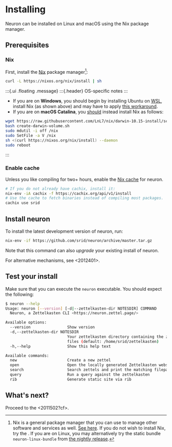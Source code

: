# Installing

Neuron can be installed on Linux and macOS using the Nix package manager.

## Prerequisites

### Nix

First, install the [Nix](https://nixos.org/nix/) package manager[^nix]:

``` bash
curl -L https://nixos.org/nix/install | sh
```

:::{.ui .floating .message}
:::{.header}
OS-specific notes
:::
* If you are on **Windows**, you should begin by installing Ubuntu on
[WSL](https://docs.microsoft.com/en-us/windows/wsl/install-win10), install Nix (as shown above) and may
have to apply [this
workaround](https://github.com/NixOS/nix/issues/2292#issuecomment-443933924).
* If you are on **macOS Catalina**, you [should](https://github.com/NixOS/nix/issues/2925) instead install Nix as follows: 
```bash
wget https://raw.githubusercontent.com/LnL7/nix/darwin-10.15-install/scripts/create-darwin-volume.sh
bash create-darwin-volume.sh
sudo mdutil -i off /nix
sudo SetFile -a V /nix
sh <(curl https://nixos.org/nix/install) --daemon
sudo reboot
```
:::
 
### Enable cache

Unless you like compiling for two+ hours, enable the [Nix
cache](https://srid.cachix.org/) for neuron.

``` bash
# If you do not already have cachix, install it:
nix-env -iA cachix -f https://cachix.org/api/v1/install
# Use the cache to fetch binaries instead of compiling most packages.
cachix use srid
```

## Install neuron

To install the latest development version of neuron, run:

```bash
nix-env -if https://github.com/srid/neuron/archive/master.tar.gz
```

Note that this command can also *upgrade* your existing install of neuron.

For alternative mechanisms, see <2012401>.

## Test your install

Make sure that you can execute the `neuron` executable. You should expect the following:

```bash
$ neuron --help
Usage: neuron [--version] [-d|--zettelkasten-dir NOTESDIR] COMMAND
  Neuron, a Zettelkasten CLI <https://neuron.zettel.page/>

Available options:
  --version                Show version
  -d,--zettelkasten-dir NOTESDIR
                           Your zettelkasten directory containing the zettel
                           files (default: /home/srid/zettelkasten)
  -h,--help                Show this help text

Available commands:
  new                      Create a new zettel
  open                     Open the locally generated Zettelkasten website
  search                   Search zettels and print the matching filepath
  query                    Run a query against the zettelkasten
  rib                      Generate static site via rib
```

## What's next?

Proceed to the <2011502?cf>.

[^nix]: Nix is a general package manager that you can use to manage other software and services as well. [See here](https://github.com/srid/neuron/issues/193#issuecomment-629557917). If you do not wish to install Nix, try the <c6176636>. If you are on Linux, you may alternatively try the static bundle `neuron-linux-bundle` from [the nightly release](https://github.com/srid/neuron/releases/tag/nightly).
